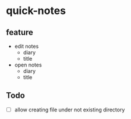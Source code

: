 # quick-notes

## feature
- edit notes
  - diary
  - title
- open notes
  - diary
  - title

## Todo
- [ ] allow creating file under not existing directory
